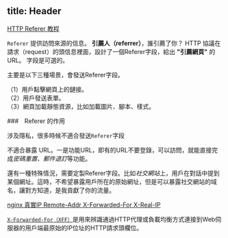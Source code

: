 title: Header
---

[HTTP Referer 教程](http://www.ruanyifeng.com/blog/2019/06/http-referer.html)  

`Referer` 提供訪問來源的信息。 **引薦人（referrer）**，誰引薦了你？
HTTP 協議在請求（request）的頭信息裡面，設計了一個Referer字段，給出 **"引薦網頁"** 的 URL。  字段是可選的。 

主要是以下三種場景，會發送Referer字段。 
 
（1）用戶點擊網頁上的鏈接。  
（2）用戶發送表單。  
（3）網頁加載靜態資源，比如加載圖片、腳本、樣式。  

###　Referer 的作用

涉及隱私，很多時候不適合發送`Referer`字段

不適合暴露 URL。一是功能URL，即有的URL不要登錄，可以訪問，就能直接完成*密碼重置、郵件退訂*等功能。

還有一種特殊情況，需要定製Referer字段。比如*社交網站*上，用戶在對話中提到某個網址。這時，不希望暴露用戶所在的原始網址，但是可以暴露社交網站的域名，讓對方知道，是我貢獻了你的流量。



[nginx 真實IP Remote-Addr X-Forwarded-For X-Real-IP](https://www.twblogs.net/a/5c17b0adbd9eee5e4184514e)  

[`X-Forwarded-For（XFF）`](https://zh.wikipedia.org/wiki/X-Forwarded-For)是用來辨識通過HTTP代理或負載均衡方式連接到Web伺服器的用戶端最原始的IP位址的HTTP請求頭欄位。
